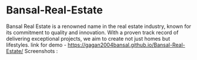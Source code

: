 # Bansal-Real-Estate
Bansal Real Estate is a renowned name in the real estate industry, known for its commitment to quality and innovation. With a proven track record of delivering exceptional projects, we aim to create not just homes but lifestyles.
link for demo - https://gagan2004bansal.github.io/Bansal-Real-Estate/
Screenshots : 
